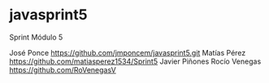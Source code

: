 # javasprint5

Sprint Módulo 5

José Ponce https://github.com/jmponcem/javasprint5.git
Matías Pérez https://github.com/matiasperez1534/Sprint5
Javier Piñones 
Rocío Venegas https://github.com/RoVenegasV
